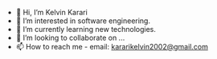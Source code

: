 - 👋 Hi, I’m Kelvin Karari
- 👀 I’m interested in software engineering.
- 🌱 I’m currently learning new technologies.
- 💞️ I’m looking to collaborate on ...
- 📫 How to reach me - email: kararikelvin2002@gmail.com

<!---
p-karari/p-karari is a ✨ special ✨ repository because its `README.md` (this file) appears on your GitHub profile.
You can click the Preview link to take a look at your changes.
--->
